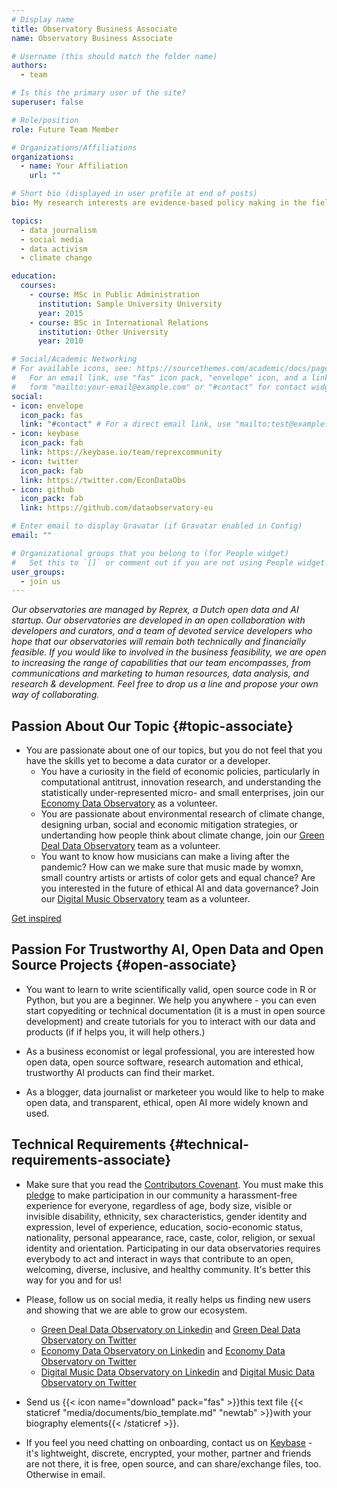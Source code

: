 ```yaml
---
# Display name
title: Observatory Business Associate
name: Observatory Business Associate

# Username (this should match the folder name)
authors:
  - team

# Is this the primary user of the site?
superuser: false

# Role/position
role: Future Team Member

# Organizations/Affiliations
organizations:
  - name: Your Affiliation
    url: ""

# Short bio (displayed in user profile at end of posts)
bio: My research interests are evidence-based policy making in the fields of sustainability, climate change and climate justice.

topics:
  - data journalism
  - social media
  - data activism
  - climate change

education:
  courses:
    - course: MSc in Public Administration
      institution: Sample University University
      year: 2015
    - course: BSc in International Relations
      institution: Other University
      year: 2010

# Social/Academic Networking
# For available icons, see: https://sourcethemes.com/academic/docs/page-builder/#icons
#   For an email link, use "fas" icon pack, "envelope" icon, and a link in the
#   form "mailto:your-email@example.com" or "#contact" for contact widget.
social:
- icon: envelope
  icon_pack: fas
  link: "#contact" # For a direct email link, use "mailto:test@example.org".
- icon: keybase
  icon_pack: fab
  link: https://keybase.io/team/reprexcommunity
- icon: twitter
  icon_pack: fab
  link: https://twitter.com/EconDataObs
- icon: github
  icon_pack: fab
  link: https://github.com/dataobservatory-eu

# Enter email to display Gravatar (if Gravatar enabled in Config)
email: ""

# Organizational groups that you belong to (for People widget)
#   Set this to `[]` or comment out if you are not using People widget.
user_groups:
  - join us
---
```


*Our observatories are managed by Reprex, a Dutch open data and AI startup. Our observatories are developed in an open collaboration with developers and curators, and a team of devoted service developers who hope that our observatories will remain both technically and financially feasible. If you would like to involved in the business feasibility, we are open to increasing the range of capabilities that our team encompasses, from communications and marketing to human resources, data analysis, and research & development. Feel free to drop us a line and propose your own way of collaborating.*

## Passion About Our Topic {#topic-associate}

- You are passionate about one of our topics, but you do not feel that you have the skills yet to become a data curator or a developer. 
  - You have a curiosity in the field of economic policies, particularly in computational antitrust, innovation research, and understanding the statistically under-represented micro- and small enterprises, join our [Economy Data Observatory](https://economy.dataobservatory.eu/#contributors) as a volunteer.
  - You are passionate about environmental research of climate change, designing urban, social and economic mitigation strategies, or undertanding how people think about climate change, join our [Green Deal Data Observatory](https://greendeal.dataobservatory.eu/#contributors)  team as a volunteer.  
  - You want to know how musicians can make a living after the pandemic?  How can we make sure that music made by womxn, small country artists or artists of color gets and equal chance? Are you interested in the future of ethical AI and data governance? Join our [Digital Music Observatory](https://music.dataobservatory.eu/#contributors) team as a volunteer.

[Get inspired](https://curators.dataobservatory.eu/data-curators.html#create-new-datasets)

## Passion For Trustworthy AI, Open Data and Open Source Projects {#open-associate}

- You want to learn to write scientifically valid, open source code in R or Python, but you are a beginner. We help you anywhere - you can even start copyediting or technical documentation (it is a must in open source development) and create tutorials for you to interact with our data and products (if if helps you, it will help others.)

- As a business economist or legal professional, you are interested how open data, open source software, research automation and ethical, trustworthy AI products can find their market. 

- As a blogger, data journalist or marketeer you would like to help to make open data, and transparent, ethical, open AI more widely known and used.

## Technical Requirements {#technical-requirements-associate}

- Make sure that you read the [Contributors Covenant](https://www.contributor-covenant.org/). You must make this [pledge](https://www.contributor-covenant.org/version/2/0/code_of_conduct/) to make participation in our community a harassment-free experience for everyone, regardless of age, body size, visible or invisible disability, ethnicity, sex characteristics, gender identity and expression, level of experience, education, socio-economic status, nationality, personal appearance, race, caste, color, religion, or sexual identity and orientation. Participating in our data observatories requires everybody to act and interact in ways that contribute to an open, welcoming, diverse, inclusive, and healthy community. It's better this way for you and for us!

- Please, follow us on social media, it really helps us finding new users and showing that we are able to grow our ecosystem.
  - [Green Deal Data Observatory on Linkedin](https://www.linkedin.com/company/78556699) and [Green Deal Data Observatory on Twitter](https://twitter.com/GreenDealObs)
  - [Economy Data Observatory on Linkedin](https://www.linkedin.com/company/78562153) and [Economy Data Observatory on Twitter](https://twitter.com/GreenDealObs)
  - [Digital Music Data Observatory on Linkedin](https://www.linkedin.com/company/reprexbv/) and [Digital Music Data Observatory on Twitter](https://twitter.com/dataandlyrics)
  
- Send us {{< icon name="download" pack="fas" >}}this text file {{< staticref "media/documents/bio_template.md" "newtab" >}}with your biography elements{{< /staticref >}}.

- If you feel you need chatting on onboarding, contact us on [Keybase](https://curators.dataobservatory.eu/tools.html#keybase) - it's lightweight, discrete, encrypted, your mother, partner and friends are not there, it is free, open source, and can share/exchange files, too. Otherwise in email.
